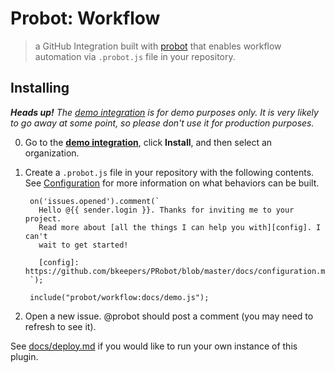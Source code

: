 # Probot: Workflow

> a GitHub Integration built with [probot](https://github.com/probot/probot) that enables workflow automation via `.probot.js` file in your repository.

## Installing

_**Heads up!** The [demo integration](https://github.com/integration/probot-demo) is for demo purposes only. It is very likely to go away at some point, so please don't use it for production purposes._

0. Go to the **[demo integration](https://github.com/integration/probot-demo)**, click **Install**, and then select an organization.
0. Create a `.probot.js` file in your repository with the following contents. See [Configuration](docs/configuration.md) for more information on what behaviors can be built.

        on('issues.opened').comment(`
          Hello @{{ sender.login }}. Thanks for inviting me to your project.
          Read more about [all the things I can help you with][config]. I can't
          wait to get started!

          [config]: https://github.com/bkeepers/PRobot/blob/master/docs/configuration.md
        `);

        include("probot/workflow:docs/demo.js");

0. Open a new issue. @probot should post a comment (you may need to refresh to see it).

See [docs/deploy.md](docs/deploy.md) if you would like to run your own instance of this plugin.
